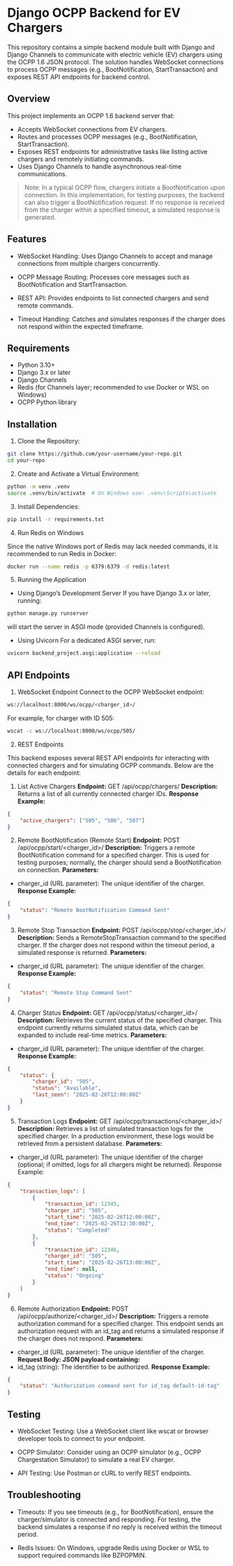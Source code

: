# Django OCPP Backend for EV Chargers

This repository contains a simple backend module built with Django and Django Channels to communicate with electric vehicle (EV) chargers using the OCPP 1.6 JSON protocol. The solution handles WebSocket connections to process OCPP messages (e.g., BootNotification, StartTransaction) and exposes REST API endpoints for backend control.

## Overview

This project implements an OCPP 1.6 backend server that:

- Accepts WebSocket connections from EV chargers.
- Routes and processes OCPP messages (e.g., BootNotification, StartTransaction).
- Exposes REST endpoints for administrative tasks like listing active chargers and remotely initiating commands.
- Uses Django Channels to handle asynchronous real-time communications.

> Note: In a typical OCPP flow, chargers initiate a BootNotification upon connection. In this implementation, for testing purposes, the backend can also trigger a BootNotification request. If no response is received from the charger within a specified timeout, a simulated response is generated.

## Features

- WebSocket Handling:
    Uses Django Channels to accept and manage connections from multiple chargers concurrently.

- OCPP Message Routing:
    Processes core messages such as BootNotification and StartTransaction.

- REST API:
    Provides endpoints to list connected chargers and send remote commands.

- Timeout Handling:
    Catches and simulates responses if the charger does not respond within the expected timeframe.


## Requirements

- Python 3.10+
- Django 3.x or later
- Django Channels
- Redis (for Channels layer; recommended to use Docker or WSL on Windows)
- OCPP Python library

## Installation
1. Clone the Repository:

```bash
git clone https://github.com/your-username/your-repo.git
cd your-repo
```

2. Create and Activate a Virtual Environment:

```bash
python -m venv .venv
source .venv/bin/activate  # On Windows use: .venv\Scripts\activate
```

3. Install Dependencies:

```bash
pip install -r requirements.txt
```

4. Run Redis on Windows

Since the native Windows port of Redis may lack needed commands, it is recommended to run Redis in Docker:

```bash
docker run --name redis -p 6379:6379 -d redis:latest
```

5. Running the Application
- Using Django’s Development Server
If you have Django 3.x or later, running:

```bash
python manage.py runserver
```

will start the server in ASGI mode (provided Channels is configured).

- Using Uvicorn
For a dedicated ASGI server, run:
```bash
uvicorn backend_project.asgi:application --reload
```

## API Endpoints
1. WebSocket Endpoint
Connect to the OCPP WebSocket endpoint:
```bash
ws://localhost:8000/ws/ocpp/<charger_id>/
```
For example, for charger with ID 505:
```bash
wscat -c ws://localhost:8000/ws/ocpp/505/
```

2. REST Endpoints

This backend exposes several REST API endpoints for interacting with connected chargers and for simulating OCPP commands. Below are the details for each endpoint:

1. List Active Chargers
**Endpoint:** GET /api/ocpp/chargers/
**Description:** Returns a list of all currently connected charger IDs.
**Response Example:**
```json
{
    "active_chargers": ["505", "506", "507"]
}
```
2. Remote BootNotification (Remote Start)
**Endpoint:** POST /api/ocpp/start/<charger_id>/
**Description:** Triggers a remote BootNotification command for a specified charger. This is used for testing purposes; normally, the charger should send a BootNotification on connection.
**Parameters:**
- charger_id (URL parameter): The unique identifier of the charger.
**Response Example:**
```json
{
    "status": "Remote BootNotification Command Sent"
}
```
3. Remote Stop Transaction
**Endpoint:** POST /api/ocpp/stop/<charger_id>/
**Description:** Sends a RemoteStopTransaction command to the specified charger. If the charger does not respond within the timeout period, a simulated response is returned.
**Parameters:**
- charger_id (URL parameter): The unique identifier of the charger.
**Response Example:**
```json
{
    "status": "Remote Stop Command Sent"
}
```
4. Charger Status
**Endpoint:** GET /api/ocpp/status/<charger_id>/
**Description:** Retrieves the current status of the specified charger. This endpoint currently returns simulated status data, which can be expanded to include real-time metrics.
**Parameters:**
- charger_id (URL parameter): The unique identifier of the charger.
**Response Example:**
```json
{
    "status": {
        "charger_id": "505",
        "status": "Available",
        "last_seen": "2025-02-26T12:00:00Z"
    }
}
```
5. Transaction Logs
**Endpoint:** GET /api/ocpp/transactions/<charger_id>/
**Description:** Retrieves a list of simulated transaction logs for the specified charger. In a production environment, these logs would be retrieved from a persistent database.
**Parameters:**
- charger_id (URL parameter): The unique identifier of the charger (optional; if omitted, logs for all chargers might be returned).
Response Example:
```json
{
    "transaction_logs": [
        {
            "transaction_id": 12345,
            "charger_id": "505",
            "start_time": "2025-02-26T12:00:00Z",
            "end_time": "2025-02-26T12:30:00Z",
            "status": "Completed"
        },
        {
            "transaction_id": 12346,
            "charger_id": "505",
            "start_time": "2025-02-26T13:00:00Z",
            "end_time": null,
            "status": "Ongoing"
        }
    ]
}
```
6. Remote Authorization
**Endpoint:** POST /api/ocpp/authorize/<charger_id>/
**Description:** Triggers a remote authorization command for a specified charger. This endpoint sends an authorization request with an id_tag and returns a simulated response if the charger does not respond.
**Parameters:**
- charger_id (URL parameter): The unique identifier of the charger.
**Request Body: JSON payload containing:**
- id_tag (string): The identifier to be authorized.
**Response Example:**
```json
{
    "status": "Authorization command sent for id_tag default-id-tag"
}
```
## Testing

- WebSocket Testing:
Use a WebSocket client like wscat or browser developer tools to connect to your endpoint.

- OCPP Simulator:
Consider using an OCPP simulator (e.g., OCPP Chargestation Simulator) to simulate a real EV charger.

- API Testing:
Use Postman or cURL to verify REST endpoints.

## Troubleshooting
- Timeouts:
    If you see timeouts (e.g., for BootNotification), ensure the charger/simulator is connected and responding. For testing, the backend simulates a response if no reply is received within the timeout period.

- Redis Issues:
    On Windows, upgrade Redis using Docker or WSL to support required commands like BZPOPMIN.
